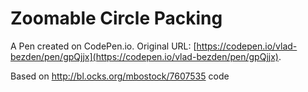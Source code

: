 # Zoomable Circle Packing

A Pen created on CodePen.io. Original URL: [https://codepen.io/vlad-bezden/pen/gpQjjx](https://codepen.io/vlad-bezden/pen/gpQjjx).

Based on http://bl.ocks.org/mbostock/7607535 code
